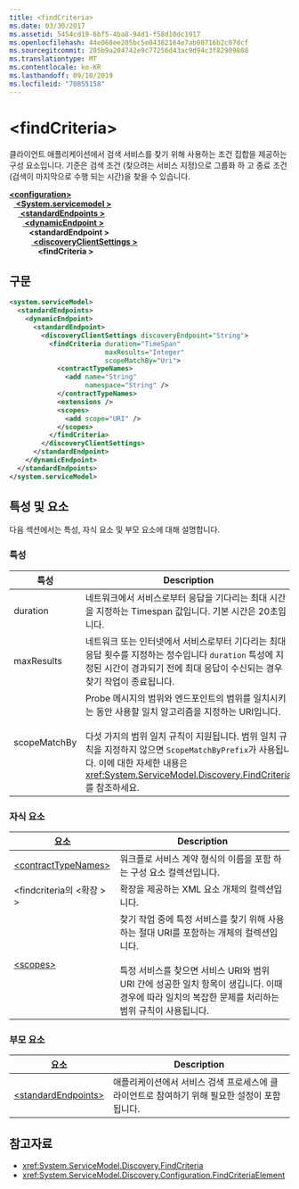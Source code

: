 ```yaml
---
title: <findCriteria>
ms.date: 03/30/2017
ms.assetid: 5454cd19-6bf5-4ba8-94d1-f58d10dc1917
ms.openlocfilehash: 44e068ee205bc5e04382164e7ab00716b2c07dcf
ms.sourcegitcommit: 205b9a204742e9c77256d43ac9d94c3f82909808
ms.translationtype: MT
ms.contentlocale: ko-KR
ms.lasthandoff: 09/10/2019
ms.locfileid: "70855158"
---
```

# <a name="findcriteria"></a>\<findCriteria>
클라이언트 애플리케이션에서 검색 서비스를 찾기 위해 사용하는 조건 집합을 제공하는 구성 요소입니다. 기준은 검색 조건 (찾으려는 서비스 지정)으로 그룹화 하 고 종료 조건 (검색이 마지막으로 수행 되는 시간)을 찾을 수 있습니다.  
  
[ **\<configuration>** ](../configuration-element.md)\
&nbsp;&nbsp;[ **\<System.servicemodel >** ](system-servicemodel.md)\
&nbsp;&nbsp;&nbsp;&nbsp;[ **\<standardEndpoints >** ](standardendpoints.md)\
&nbsp;&nbsp;&nbsp;&nbsp;&nbsp;&nbsp;[ **\<dynamicEndpoint >** ](dynamicendpoint.md)\
&nbsp;&nbsp;&nbsp;&nbsp;&nbsp;&nbsp;&nbsp;&nbsp; **\<standardEndpoint >** \
&nbsp;&nbsp;&nbsp;&nbsp;&nbsp;&nbsp;&nbsp;&nbsp;&nbsp;&nbsp;[ **\<discoveryClientSettings >** ](discoveryclientsettings.md)\
&nbsp;&nbsp;&nbsp;&nbsp;&nbsp;&nbsp;&nbsp;&nbsp;&nbsp;&nbsp;&nbsp;&nbsp; **\<findCriteria >**  
  
## <a name="syntax"></a>구문  
  
```xml  
<system.serviceModel>
  <standardEndpoints>
    <dynamicEndpoint>
      <standardEndpoint>
        <discoveryClientSettings discoveryEndpoint="String">
          <findCriteria duration="TimeSpan"
                        maxResults="Integer"
                        scopeMatchBy="Uri">
            <contractTypeNames>
              <add name="String"
                   namespace="String" />
            </contractTypeNames>
            <extensions />
            <scopes>
              <add scope="URI" />
            </scopes>
          </findCriteria>
        </discoveryClientSettings>
      </standardEndpoint>
    </dynamicEndpoint>
  </standardEndpoints>
</system.serviceModel>
```  
  
## <a name="attributes-and-elements"></a>특성 및 요소  
 다음 섹션에서는 특성, 자식 요소 및 부모 요소에 대해 설명합니다.  
  
### <a name="attributes"></a>특성  
  
|특성|Description|  
|---------------|-----------------|  
|duration|네트워크에서 서비스로부터 응답을 기다리는 최대 시간을 지정하는 Timespan 값입니다. 기본 시간은 20초입니다.|  
|maxResults|네트워크 또는 인터넷에서 서비스로부터 기다리는 최대 응답 횟수를 지정하는 정수입니다 `duration` 특성에 지정된 시간이 경과되기 전에 최대 응답이 수신되는 경우 찾기 작업이 종료됩니다.|  
|scopeMatchBy|Probe 메시지의 범위와 엔드포인트의 범위를 일치시키는 동안 사용할 일치 알고리즘을 지정하는 URI입니다.<br /><br /> 다섯 가지의 범위 일치 규칙이 지원됩니다. 범위 일치 규칙을 지정하지 않으면 `ScopeMatchByPrefix`가 사용됩니다. 이에 대한 자세한 내용은 <xref:System.ServiceModel.Discovery.FindCriteria>를 참조하세요.|  
  
### <a name="child-elements"></a>자식 요소  
  
|요소|Description|  
|-------------|-----------------|  
|[\<contractTypeNames>](contracttypenames.md)|워크플로 서비스 계약 형식의 이름을 포함 하는 구성 요소 컬렉션입니다.|  
|\<findcriteria의 \<확장 > >|확장을 제공하는 XML 요소 개체의 컬렉션입니다.|  
|[\<scopes>](scopes.md)|찾기 작업 중에 특정 서비스를 찾기 위해 사용하는 절대 URI를 포함하는 개체의 컬렉션입니다.<br /><br /> 특정 서비스를 찾으면 서비스 URI와 범위 URI 간에 성공한 일치 항목이 생깁니다. 이때 경우에 따라 일치의 복잡한 문제를 처리하는 범위 규칙이 사용됩니다.|  
  
### <a name="parent-elements"></a>부모 요소  
  
|요소|Description|  
|-------------|-----------------|  
|[\<standardEndpoints>](standardendpoints.md)|애플리케이션에서 서비스 검색 프로세스에 클라이언트로 참여하기 위해 필요한 설정이 포함됩니다.|  
  
## <a name="see-also"></a>참고자료

- <xref:System.ServiceModel.Discovery.FindCriteria>
- <xref:System.ServiceModel.Discovery.Configuration.FindCriteriaElement>
